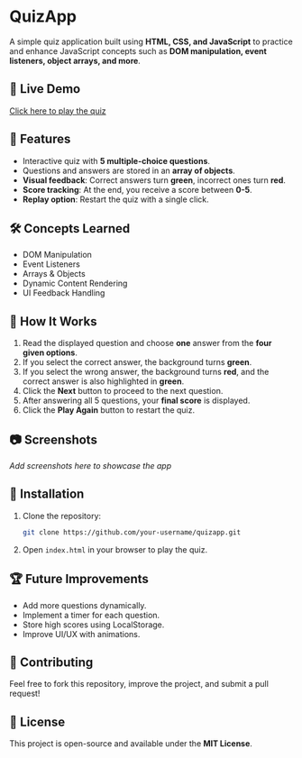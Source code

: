 # QuizApp

A simple quiz application built using **HTML, CSS, and JavaScript** to practice and enhance JavaScript concepts such as **DOM manipulation, event listeners, object arrays, and more**.

## 🚀 Live Demo
[Click here to play the quiz](https://your-live-project-link.com) 

## 🎯 Features
- Interactive quiz with **5 multiple-choice questions**.
- Questions and answers are stored in an **array of objects**.
- **Visual feedback**: Correct answers turn **green**, incorrect ones turn **red**.
- **Score tracking**: At the end, you receive a score between **0-5**.
- **Replay option**: Restart the quiz with a single click.

## 🛠️ Concepts Learned
- DOM Manipulation
- Event Listeners
- Arrays & Objects
- Dynamic Content Rendering
- UI Feedback Handling

## 📜 How It Works
1. Read the displayed question and choose **one** answer from the **four given options**.
2. If you select the correct answer, the background turns **green**.
3. If you select the wrong answer, the background turns **red**, and the correct answer is also highlighted in **green**.
4. Click the **Next** button to proceed to the next question.
5. After answering all 5 questions, your **final score** is displayed.
6. Click the **Play Again** button to restart the quiz.

## 📷 Screenshots
_Add screenshots here to showcase the app_

## 🔧 Installation
1. Clone the repository:
   ```sh
   git clone https://github.com/your-username/quizapp.git
   ```
2. Open `index.html` in your browser to play the quiz.

## 🏆 Future Improvements
- Add more questions dynamically.
- Implement a timer for each question.
- Store high scores using LocalStorage.
- Improve UI/UX with animations.

## 📩 Contributing
Feel free to fork this repository, improve the project, and submit a pull request!

## 📜 License
This project is open-source and available under the **MIT License**.


